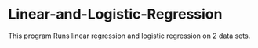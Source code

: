# Linear-and-Logistic-Regression
This program Runs linear regression and logistic regression on 2 data sets.
